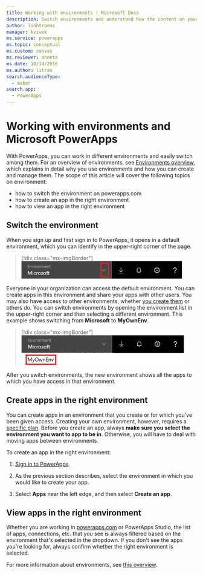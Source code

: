 ```yaml
---
title: Working with environments | Microsoft Docs
description: Switch environments and understand how the content on your pages change.
author: linhtranms
manager: kvivek
ms.service: powerapps
ms.topic: conceptual
ms.custom: canvas
ms.reviewer: anneta
ms.date: 10/14/2016
ms.author: litran
search.audienceType: 
  - maker
search.app: 
  - PowerApps
---
```

# Working with environments and Microsoft PowerApps
With PowerApps, you can work in different environments and easily switch among them. For an overview of environments, see [Environments overview](../../administrator/environments-overview.md), which explains in detail why you use environments and how you can create and manage them. The scope of this article will cover the following topics on environment:

- how to switch the environment on powerapps.com
- how to create an app in the right environment
- how to view an app in the right environment

## Switch the environment
When you sign up and first sign in to PowerApps, it opens in a default environment, which you can identify in the upper-right corner of the page.

> [!div class="mx-imgBorder"]
> ![Default environment](./media/working-with-environments/env-dropdown.png)

Everyone in your organization can access the default environment. You can create apps in this environment and share your apps with other users. You may also have access to other environments, whether [you create them](../../administrator/environments-administration.md) or others do. You can switch environments by opening the environment list in the upper-right corner and then selecting a different environment. This example shows switching from **Microsoft** to **MyOwnEnv**.

> [!div class="mx-imgBorder"]
> ![Switch environment](./media/working-with-environments/switch-environment.png)

After you switch environments, the new environment shows all the apps to which you have access in that environment.

## Create apps in the right environment
You can create apps in an environment that you create or for which you've been given access. Creating your own environment, however, requires a [specific plan](../../administrator/pricing-billing-skus.md). Before you create an app, always **make sure you select the environment you want to app to be in**. Otherwise, you will have to deal with moving apps between environments.

To create an app in the right environment:

1. [Sign in to PowerApps](http://web.powerapps.com?utm_source=padocs&utm_medium=linkinadoc&utm_campaign=referralsfromdoc).

1. As the previous section describes, select the environment in which you would like to create your app.

1. Select **Apps** near the left edge, and then select **Create an app**.

## View apps in the right environment
Whether you are working in [powerapps.com](http://web.powerapps.com?utm_source=padocs&utm_medium=linkinadoc&utm_campaign=referralsfromdoc) or PowerApps Studio, the list of apps, connections, etc. that you see is always filtered based on the environment that's selected in the dropdown. If you don't see the apps you're looking for, always confirm whether the right environment is selected.

For more information about environments, see [this overview](../../administrator/environments-overview.md).
